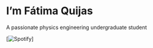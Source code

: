 # I’m Fátima Quijas
A passionate physics engineering undergraduate student

[![Spotify](https://spotify-play-mu-o1cu1fsq6-fatimqe1.vercel.app)]
<!---
- 👀 I’m interested in ...
- 🌱 I’m currently learning ...
- 💞️ I’m looking to collaborate on ...
- 📫 How to reach me ...
A passionate 3rd-year physics engineering undergraduate student

fatimqe1/fatimqe1 is a ✨ special ✨ repository because its `README.md` (this file) appears on your GitHub profile.

--->
